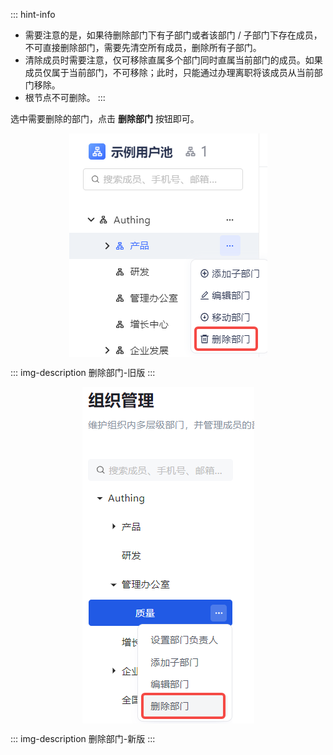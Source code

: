 
::: hint-info
* 需要注意的是，如果待删除部门下有子部门或者该部门 / 子部门下存在成员，不可直接删除部门，需要先清空所有成员，删除所有子部门。
* 清除成员时需要注意，仅可移除直属多个部门同时直属当前部门的成员。如果成员仅属于当前部门，不可移除；此时，只能通过办理离职将该成员从当前部门移除。
* 根节点不可删除。
::: 

选中需要删除的部门，点击 **删除部门** 按钮即可。

<img src="../../images/20201020145048.png" style="display:block;margin: 0 auto;">

::: img-description
删除部门-旧版
:::

<img src="../../images/delete-department-new.png" style="display:block;margin: 0 auto;">


::: img-description
删除部门-新版
:::
